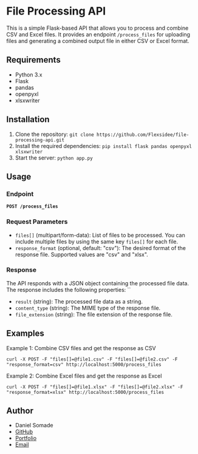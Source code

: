# File Processing API

This is a simple Flask-based API that allows you to process and combine CSV and Excel files. It provides an endpoint `/process_files` for uploading files and generating a combined output file in either CSV or Excel format.

## Requirements

- Python 3.x
- Flask
- pandas
- openpyxl
- xlsxwriter

## Installation

1. Clone the repository: ```git clone https://github.com/Flexsidee/file-processing-api.git```
2. Install the required dependencies: ```pip install flask pandas openpyxl xlsxwriter```
3. Start the server: ```python app.py```

## Usage

### Endpoint
<b>`POST /process_files`</b>

### Request Parameters
- `files[]` (multipart/form-data): List of files to be processed. You can include multiple files by using the same key 
`files[]` for each file.
- `response_format` (optional, default: "csv"): The desired format of the response file. Supported values are "csv" and 
  "xlsx".

### Response
The API responds with a JSON object containing the processed file data. The response includes the following properties:
``
- `result` (string): The processed file data as a string.
- `content_type` (string): The MIME type of the response file.
- `file_extension` (string): The file extension of the response file.


## Examples
Example 1: Combine CSV files and get the response as CSV
```
curl -X POST -F "files[]=@file1.csv" -F "files[]=@file2.csv" -F "response_format=csv" http://localhost:5000/process_files
```

Example 2: Combine Excel files and get the response as Excel
```
curl -X POST -F "files[]=@file1.xlsx" -F "files[]=@file2.xlsx" -F "response_format=xlsx" http://localhost:5000/process_files
```


## Author
- Daniel Somade
- [GitHub](https://www.github.com/flexsidee)
- [Portfolio](https://somadedaniel.netlify.app)
- [Email](mailto:flexsidee@gmail.com)
